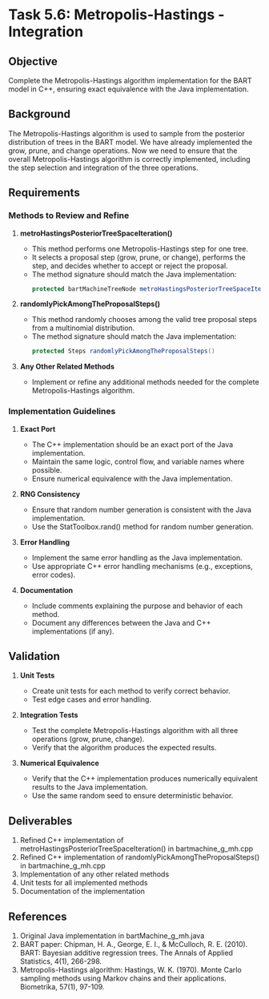 # Task 5.6: Metropolis-Hastings - Integration

## Objective
Complete the Metropolis-Hastings algorithm implementation for the BART model in C++, ensuring exact equivalence with the Java implementation.

## Background
The Metropolis-Hastings algorithm is used to sample from the posterior distribution of trees in the BART model. We have already implemented the grow, prune, and change operations. Now we need to ensure that the overall Metropolis-Hastings algorithm is correctly implemented, including the step selection and integration of the three operations.

## Requirements

### Methods to Review and Refine

1. **metroHastingsPosteriorTreeSpaceIteration()**
   - This method performs one Metropolis-Hastings step for one tree.
   - It selects a proposal step (grow, prune, or change), performs the step, and decides whether to accept or reject the proposal.
   - The method signature should match the Java implementation:
     ```java
     protected bartMachineTreeNode metroHastingsPosteriorTreeSpaceIteration(bartMachineTreeNode T_i, int tree_num, boolean[][] accept_reject_mh, char[][] accept_reject_mh_steps)
     ```

2. **randomlyPickAmongTheProposalSteps()**
   - This method randomly chooses among the valid tree proposal steps from a multinomial distribution.
   - The method signature should match the Java implementation:
     ```java
     protected Steps randomlyPickAmongTheProposalSteps()
     ```

3. **Any Other Related Methods**
   - Implement or refine any additional methods needed for the complete Metropolis-Hastings algorithm.

### Implementation Guidelines

1. **Exact Port**
   - The C++ implementation should be an exact port of the Java implementation.
   - Maintain the same logic, control flow, and variable names where possible.
   - Ensure numerical equivalence with the Java implementation.

2. **RNG Consistency**
   - Ensure that random number generation is consistent with the Java implementation.
   - Use the StatToolbox.rand() method for random number generation.

3. **Error Handling**
   - Implement the same error handling as the Java implementation.
   - Use appropriate C++ error handling mechanisms (e.g., exceptions, error codes).

4. **Documentation**
   - Include comments explaining the purpose and behavior of each method.
   - Document any differences between the Java and C++ implementations (if any).

## Validation

1. **Unit Tests**
   - Create unit tests for each method to verify correct behavior.
   - Test edge cases and error handling.

2. **Integration Tests**
   - Test the complete Metropolis-Hastings algorithm with all three operations (grow, prune, change).
   - Verify that the algorithm produces the expected results.

3. **Numerical Equivalence**
   - Verify that the C++ implementation produces numerically equivalent results to the Java implementation.
   - Use the same random seed to ensure deterministic behavior.

## Deliverables

1. Refined C++ implementation of metroHastingsPosteriorTreeSpaceIteration() in bartmachine_g_mh.cpp
2. Refined C++ implementation of randomlyPickAmongTheProposalSteps() in bartmachine_g_mh.cpp
3. Implementation of any other related methods
4. Unit tests for all implemented methods
5. Documentation of the implementation

## References

1. Original Java implementation in bartMachine_g_mh.java
2. BART paper: Chipman, H. A., George, E. I., & McCulloch, R. E. (2010). BART: Bayesian additive regression trees. The Annals of Applied Statistics, 4(1), 266-298.
3. Metropolis-Hastings algorithm: Hastings, W. K. (1970). Monte Carlo sampling methods using Markov chains and their applications. Biometrika, 57(1), 97-109.
